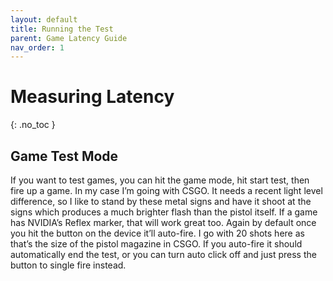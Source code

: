 ```yaml
---
layout: default
title: Running the Test
parent: Game Latency Guide
nav_order: 1
---
```


# Measuring Latency
{: .no_toc }

## Game Test Mode
If you want to test games, you can hit the game mode, hit start test, then fire up a game. In my case I’m going with CSGO. It needs a recent light level difference, so I like to stand by these metal signs and have it shoot at the signs which produces a much brighter flash than the pistol itself. If a game has NVIDIA’s Reflex marker, that will work great too. Again by default once you hit the button on the device it’ll auto-fire. I go with 20 shots here as that’s the size of the pistol magazine in CSGO. If you auto-fire it should automatically end the test, or you can turn auto click off and just press the button to single fire instead. 

